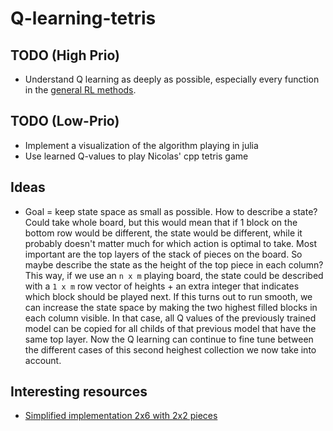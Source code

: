 # Q-learning-tetris

## TODO (High Prio)

- Understand Q learning as deeply as possible, especially every function in the [general RL methods](./Q-learning.jl).


## TODO (Low-Prio)

- Implement a visualization of the algorithm playing in julia
- Use learned Q-values to play Nicolas' cpp tetris game


## Ideas

- Goal = keep state space as small as possible. How to describe a state? Could take whole board, but this would mean that if 1 block on the bottom row would be different, the state would be different, while it probably doesn't matter much for which action is optimal to take. Most important are the top layers of the stack of pieces on the board. So maybe describe the state as the height of the top piece in each column? This way, if we use an `n x m` playing board, the state could be described with a `1 x m` row vector of heights + an extra integer that indicates which block should be played next. If this turns out to run smooth, we can increase the state space by making the two highest filled blocks in each column visible. In that case, all Q values of the previously trained model can be copied for all childs of that previous model that have the same top layer. Now the Q learning can continue to fine tune between the different cases of this second heighest collection we now take into account.

## Interesting resources

- [Simplified implementation 2x6 with 2x2 pieces](https://melax.github.io/tetris/tetris.html?fbclid=IwAR0ij-SX_MbPs2y9qCsr-IIGOWs0qJ1n0bgo8pS4JO73H_Yu3G6MLckH-qU)
